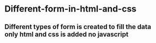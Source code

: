 # Different-form-in-html-and-css
<h2>Different types of form is created to fill the data only html and css is added no javascript</h2>
